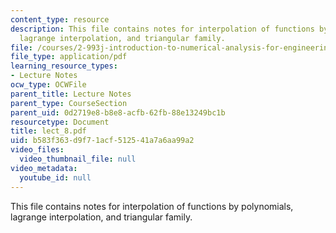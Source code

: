 ```yaml
---
content_type: resource
description: This file contains notes for interpolation of functions by polynomials,
  lagrange interpolation, and triangular family.
file: /courses/2-993j-introduction-to-numerical-analysis-for-engineering-13-002j-spring-2005/b583f363d9f71acf512541a7a6aa99a2_lect_8.pdf
file_type: application/pdf
learning_resource_types:
- Lecture Notes
ocw_type: OCWFile
parent_title: Lecture Notes
parent_type: CourseSection
parent_uid: 0d2719e8-b8e8-acfb-62fb-88e13249bc1b
resourcetype: Document
title: lect_8.pdf
uid: b583f363-d9f7-1acf-5125-41a7a6aa99a2
video_files:
  video_thumbnail_file: null
video_metadata:
  youtube_id: null
---
```

This file contains notes for interpolation of functions by polynomials, lagrange interpolation, and triangular family.

